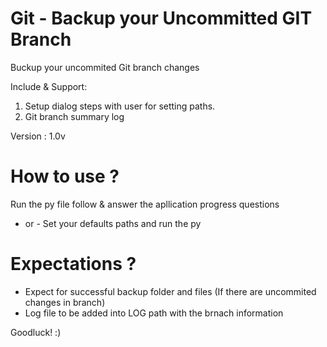 # Git - Backup your Uncommitted GIT Branch

Buckup your uncommited Git branch changes

Include & Support:
1) Setup dialog steps with user for setting paths.
2) Git branch summary log 

Version : 1.0v

# How to use ?
  Run the py file follow & answer the apllication progress questions
  - or - 
  Set your defaults paths and run the py

 
# Expectations ?
  - Expect for successful backup folder and files (If there are uncommited changes in branch)
  - Log file to be added into LOG path with the brnach information
   
Goodluck! :)

